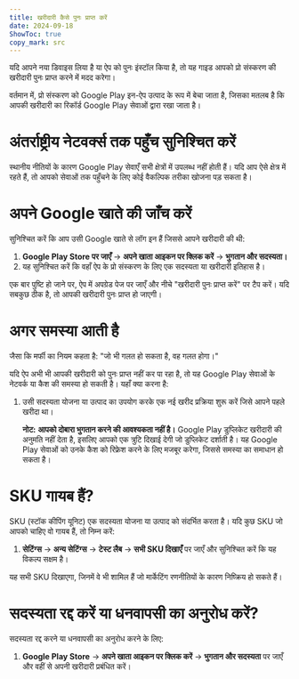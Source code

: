 ```yaml
---
title: खरीदारी कैसे पुनः प्राप्त करें  
date: 2024-09-18  
ShowToc: true
copy_mark: src
---
```


यदि आपने नया डिवाइस लिया है या ऐप को पुनः इंस्टॉल किया है, तो यह गाइड आपको प्रो संस्करण की खरीदारी पुनः प्राप्त करने में मदद करेगा।

वर्तमान में, प्रो संस्करण को Google Play इन-ऐप उत्पाद के रूप में बेचा जाता है, जिसका मतलब है कि आपकी खरीदारी का रिकॉर्ड Google Play सेवाओं द्वारा रखा जाता है।

# अंतर्राष्ट्रीय नेटवर्क्स तक पहुँच सुनिश्चित करें

स्थानीय नीतियों के कारण Google Play सेवाएँ सभी क्षेत्रों में उपलब्ध नहीं होती हैं। यदि आप ऐसे क्षेत्र में रहते हैं, तो आपको सेवाओं तक पहुँचने के लिए कोई वैकल्पिक तरीका खोजना पड़ सकता है।

# अपने Google खाते की जाँच करें

सुनिश्चित करें कि आप उसी Google खाते से लॉग इन हैं जिससे आपने खरीदारी की थी:

1. **Google Play Store पर जाएँ** -> **अपने खाता आइकन पर क्लिक करें** -> **भुगतान और सदस्यता।**  
2. यह सुनिश्चित करें कि वहाँ ऐप के प्रो संस्करण के लिए एक सदस्यता या खरीदारी इतिहास है।

एक बार पुष्टि हो जाने पर, ऐप में अपग्रेड पेज पर जाएँ और नीचे "खरीदारी पुनः प्राप्त करें" पर टैप करें। यदि सबकुछ ठीक है, तो आपकी खरीदारी पुनः प्राप्त हो जाएगी।

# अगर समस्या आती है

जैसा कि मर्फी का नियम कहता है: "जो भी गलत हो सकता है, वह गलत होगा।"

यदि ऐप अभी भी आपकी खरीदारी को पुनः प्राप्त नहीं कर पा रहा है, तो यह Google Play सेवाओं के नेटवर्क या कैश की समस्या हो सकती है। यहाँ क्या करना है:

1. उसी सदस्यता योजना या उत्पाद का उपयोग करके एक नई खरीद प्रक्रिया शुरू करें जिसे आपने पहले खरीदा था।

   **नोट:** **आपको दोबारा भुगतान करने की आवश्यकता नहीं है।** Google Play डुप्लिकेट खरीदारी की अनुमति नहीं देता है, इसलिए आपको एक त्रुटि दिखाई देगी जो डुप्लिकेट दर्शाती है। यह Google Play सेवाओं को उनके कैश को रिफ्रेश करने के लिए मजबूर करेगा, जिससे समस्या का समाधान हो सकता है।

# SKU गायब हैं?

SKU (स्टॉक कीपिंग यूनिट) एक सदस्यता योजना या उत्पाद को संदर्भित करता है। यदि कुछ SKU जो आपको चाहिए वो गायब हैं, तो निम्न करें:

1. **सेटिंग्स** -> **अन्य सेटिंग्स** -> **टेस्ट लैब** -> **सभी SKU दिखाएँ** पर जाएँ और सुनिश्चित करें कि यह विकल्प सक्षम है।
   
यह सभी SKU दिखाएगा, जिनमें वे भी शामिल हैं जो मार्केटिंग रणनीतियों के कारण निष्क्रिय हो सकते हैं।

# सदस्यता रद्द करें या धनवापसी का अनुरोध करें?

सदस्यता रद्द करने या धनवापसी का अनुरोध करने के लिए:

1. **Google Play Store** -> **अपने खाता आइकन पर क्लिक करें** -> **भुगतान और सदस्यता** पर जाएँ और वहीं से अपनी खरीदारी प्रबंधित करें।